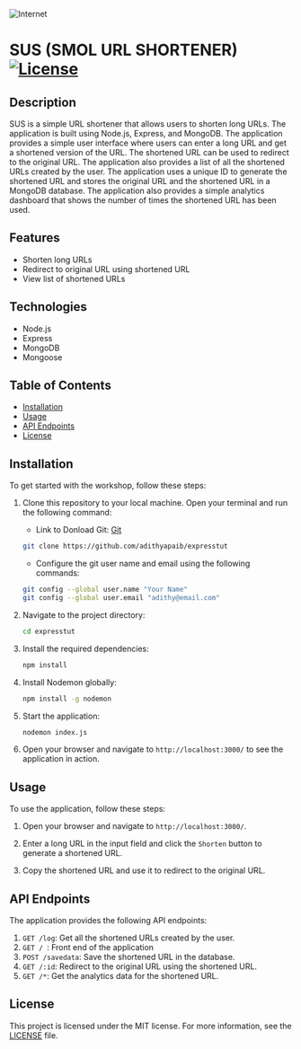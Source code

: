 
 ![Internet](https://img.icons8.com/fluency/48/000000/internet.png) 
 

# SUS (SMOL URL SHORTENER)[![License](https://img.shields.io/badge/license-MIT-blue.svg)](https://opensource.org/licenses/MIT)




## Description
SUS is a simple URL shortener that allows users to shorten long URLs. The application is built using Node.js, Express, and MongoDB. The application provides a simple user interface where users can enter a long URL and get a shortened version of the URL. The shortened URL can be used to redirect to the original URL. The application also provides a list of all the shortened URLs created by the user. The application uses a unique ID to generate the shortened URL and stores the original URL and the shortened URL in a MongoDB database. The application also provides a simple analytics dashboard that shows the number of times the shortened URL has been used.


## Features
- Shorten long URLs
- Redirect to original URL using shortened URL
- View list of shortened URLs


## Technologies
- Node.js
- Express
- MongoDB
- Mongoose



## Table of Contents

- [Installation](#installation)
- [Usage](#usage)
- [API Endpoints](#api-endpoints)
- [License](#license)

## Installation

To get started with the workshop, follow these steps:

1. Clone this repository to your local machine. Open your terminal and run the following command:

    - Link to Donload Git: [Git](https://git-scm.com/downloads)

    ```bash
    git clone https://github.com/adithyapaib/expresstut
    ```
    - Configure the git user name and email using the following commands:
    ```bash
    git config --global user.name "Your Name"
    git config --global user.email "adithy@email.com"
    ```

2. Navigate to the project directory:

    ```bash
    cd expresstut
    ```

3. Install the required dependencies:

    ```bash
    npm install
    ```

4. Install Nodemon globally:

    ```bash
    npm install -g nodemon
    ```
4. Start the application:

    ```bash
   nodemon index.js
    ```
5. Open your browser and navigate to `http://localhost:3000/` to see the application in action.


## Usage

To use the application, follow these steps:

1. Open your browser and navigate to `http://localhost:3000/`.

2. Enter a long URL in the input field and click the `Shorten` button to generate a shortened URL.

3. Copy the shortened URL and use it to redirect to the original URL.


## API Endpoints

The application provides the following API endpoints:

1. `GET /log`:  Get all the shortened URLs created by the user.
2. `GET / `:  Front end of the application
3. `POST /savedata`:  Save the shortened URL in the database.
4. `GET /:id`:  Redirect to the original URL using the shortened URL.
5. `GET /*`:  Get the analytics data for the shortened URL.


## License

This project is licensed under the MIT license. For more information, see the [LICENSE](LICENSE) file.






